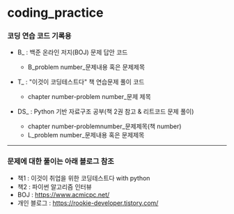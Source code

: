 # coding_practice
### 코딩 연습 코드 기록용
+ B_ : 백준 온라인 저지(BOJ) 문제 답안 코드
  + B_problem number_문제내용 혹은 문제제목

+ T_ : "이것이 코딩테스트다" 책 연습문제 풀이 코드
  + chapter number-problem number_문제 제목

+ DS_ : Python 기반 자료구조 공부(책 2권 참고 & 리트코드 문제 풀이)
  + chapter number-problemnumber_문제제목(책 number)
  + L_problem number_문제내용 혹은 문제제목
--------------------------

### 문제에 대한 풀이는 아래 블로그 참조
+ 책1 : 이것이 취업을 위한 코딩테스트다 with python
+ 책2 : 파이썬 알고리즘 인터뷰
+ BOJ : https://www.acmicpc.net/
+ 개인 블로그 : https://rookie-developer.tistory.com/
